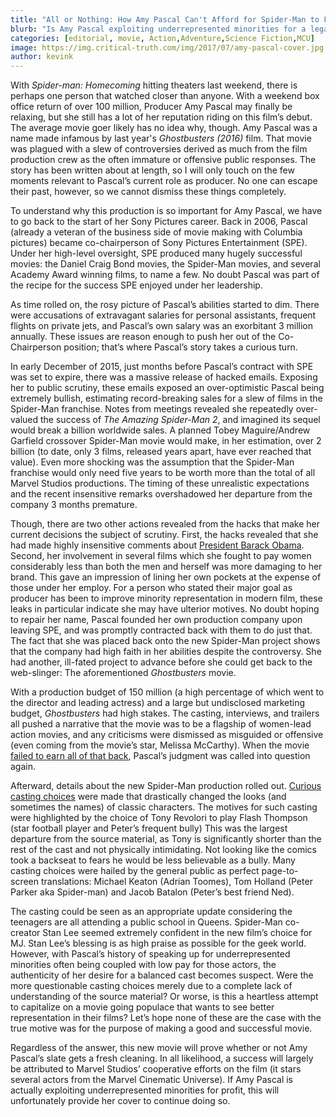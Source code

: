```yaml
---
title: "All or Nothing: How Amy Pascal Can't Afford for Spider-Man to Fail"
blurb: "Is Amy Pascal exploiting underrepresented minorities for a legacy she doesn't truly believe in?"
categories: [editorial, movie, Action,Adventure,Science Fiction,MCU]
image: https://img.critical-truth.com/img/2017/07/amy-pascal-cover.jpg
author: kevink
---
```



With *Spider-man: Homecoming* hitting theaters last weekend, there is perhaps one person that watched closer than anyone. With a weekend box office return of over 100 million, Producer Amy Pascal may finally be relaxing, but she still has a lot of her reputation riding on this film’s debut. The average movie goer likely has no idea why, though.
Amy Pascal was a name made infamous by last year's *Ghostbusters (2016)* film. That movie was plagued with a slew of controversies derived as much from the film production crew as the often immature or offensive public responses. The story has been written about at length, so I will only touch on the few moments relevant to Pascal’s current role as producer. No one can escape their past, however, so we cannot dismiss these things completely.

To understand why this production is so important for Amy Pascal, we have to go back to the start of her Sony Pictures career. Back in 2006, Pascal (already a veteran of the business side of movie making with Columbia pictures) became co-chairperson of Sony Pictures Entertainment (SPE). Under her high-level oversight, SPE produced many hugely successful movies: the Daniel Craig Bond movies, the Spider-Man movies, and several Academy Award winning films, to name a few. No doubt Pascal was part of the recipe for the success SPE enjoyed under her leadership.

As time rolled on, the rosy picture of Pascal’s abilities started to dim. There were accusations of extravagant salaries for personal assistants, frequent flights on private jets, and Pascal’s own salary was an exorbitant 3 million annually. These issues are reason enough to push her out of the Co-Chairperson position; that’s where Pascal’s story takes a curious turn.

In early December of 2015, just months before Pascal’s contract with SPE was set to expire, there was a massive release of hacked emails. Exposing her to public scrutiny, these emails exposed an over-optimistic Pascal being extremely bullish, estimating record-breaking sales for a slew of films in the Spider-Man franchise. Notes from meetings revealed she repeatedly over-valued the success of *The Amazing Spider-Man 2*, and imagined its sequel would break a billion worldwide sales. A planned Tobey Maguire/Andrew Garfield crossover Spider-Man movie would make, in her estimation, over 2 billion (to date, only 3 films, released years apart, have ever reached that value). Even more shocking was the assumption that the Spider-Man franchise would only need five years to be worth more than the total of all Marvel Studios productions. The timing of these unrealistic expectations and the recent insensitive remarks overshadowed her departure from the company 3 months premature. 

Though, there are two other actions revealed from the hacks that make her current decisions the subject of scrutiny. First, the hacks revealed that she had made highly insensitive comments about [President Barack Obama](http://www.latimes.com/entertainment/envelope/cotown/la-et-ct-amy-pascal-email-rogen-hirai-20150205-story.html). Second, her involvement in several films which she fought to pay women considerably less than both the men and herself was more damaging to her brand. This gave an impression of lining her own pockets at the expense of those under her employ. For a person who stated their major goal as producer has been to improve minority representation in modern film, these leaks in particular indicate she may have ulterior motives.
No doubt hoping to repair her name, Pascal founded her own production company upon leaving SPE, and was promptly contracted back with them to do just that. The fact that she was placed back onto the new Spider-Man project shows that the company had high faith in her abilities despite the controversy. She had another, ill-fated project to advance before she could get back to the web-slinger: The aforementioned *Ghostbusters* movie.

With a production budget of 150 million (a high percentage of which went to the director and leading actress) and a large but undisclosed marketing budget, *Ghostbusters* had high stakes. The casting, interviews, and trailers all pushed a narrative that the movie was to be a flagship of women-lead action movies, and any criticisms were dismissed as misguided or offensive (even coming from the movie’s star, Melissa McCarthy). When the movie [failed to earn all of that back](http://www.vanityfair.com/hollywood/2016/08/ghostbusters-box-office-loss), Pascal’s judgment was called into question again.

Afterward, details about the new Spider-Man production rolled out. [Curious casting choices](https://www.geek.com/tech/spider-man-homecoming-has-a-first-poster-and-casting-madness-1667540/) were made that drastically changed the looks (and sometimes the names) of classic characters. The motives for such casting were highlighted by the choice of Tony Revolori to play Flash Thompson (star football player and Peter’s frequent bully) This was the largest departure from the source material, as Tony is significantly shorter than the rest of the cast and not physically intimidating. Not looking like the comics took a backseat to fears he would be less believable as a bully. Many casting choices were hailed by the general public as perfect page-to-screen translations: Michael Keaton (Adrian Toomes), Tom Holland (Peter Parker aka Spider-man) and Jacob Batalon (Peter’s best friend Ned).

The casting could be seen as an appropriate update considering the teenagers are all attending a public school in Queens. Spider-Man co-creator Stan Lee seemed extremely confident in the new film’s choice for MJ. Stan Lee’s blessing is as high praise as possible for the geek world. However, with Pascal’s history of speaking up for underrepresented minorities often being coupled with low pay for those actors, the authenticity of her desire for a balanced cast becomes suspect. Were the more questionable casting choices merely due to a complete lack of understanding of the source material? Or worse, is this a heartless attempt to capitalize on a movie going populace that wants to see better representation in their films? Let’s hope none of these are the case with the true motive was for the purpose of making a good and successful movie.

Regardless of the answer, this new movie will prove whether or not Amy Pascal’s slate gets a fresh cleaning. In all likelihood, a success will largely be attributed to Marvel Studios’ cooperative efforts on the film (it stars several actors from the Marvel Cinematic Universe). If Amy Pascal is actually exploiting underrepresented minorities for profit, this will unfortunately provide her cover to continue doing so.
